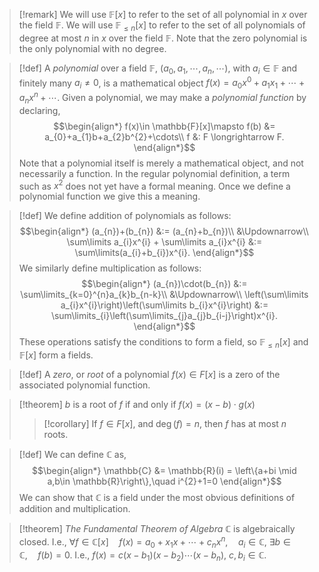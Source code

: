 
>[!remark]
>We will use $\mathbb{F}[x]$ to refer to the set of all polynomial in $x$ over the field $\mathbb{F}$.
>We will use $\mathbb{F}_{\le n}[x]$ to refer to the set of all polynomials of degree at most $n$ in $x$ over the field $\mathbb{F}$.
>Note that the zero polynomial is the only polynomial with no degree.

>[!def]
>A *polynomial* over a field $\mathbb{F}$, $(a_{0},a_{1},\cdots, a_{n}, \cdots)$, with $a_{i}\in \mathbb{F}$ and finitely many $a_{i}\ne 0$, is a mathematical object $f(x) = a_{0}x^{0} + a_{1}x_{1}+\cdots+a_{n}x^{n} +\cdots$.
>Given a polynomial, we may make a *polynomial function* by declaring,
>$$\begin{align*}
>f(x)\in \mathbb{F}[x]\mapsto f(b) &= a_{0}+a_{1}b+a_{2}b^{2}+\cdots\\
>f &: F \longrightarrow F.
>\end{align*}$$
>Note that a polynomial itself is merely a mathematical object, and not necessarily a function. In the regular polynomial definition, a term such as $x^{2}$ does not yet have a formal meaning. Once we define a polynomial function we give this a meaning.

>[!def]
>We define addition of polynomials as follows:
>$$\begin{align*}
>(a_{n})+(b_{n}) &:= (a_{n}+b_{n})\\
>&\Updownarrow\\
>\sum\limits a_{i}x^{i} + \sum\limits a_{i}x^{i} &:= \sum\limits(a_{i}+b_{i})x^{i}.
>\end{align*}$$
>We similarly define multiplication as follows:
>$$\begin{align*}
>(a_{n})\cdot(b_{n}) &:= \sum\limits_{k=0}^{n}a_{k}b_{n-k}\\
>&\Updownarrow\\
>\left(\sum\limits a_{i}x^{i}\right)\left(\sum\limits b_{i}x^{i}\right) &:= \sum\limits_{i}\left(\sum\limits_{j}a_{j}b_{i-j}\right)x^{i}.
>\end{align*}$$
>These operations satisfy the conditions to form a field, so $\mathbb{F}_{\le n}[x]$ and $\mathbb{F}[x]$ form a fields.

>[!def]
>A *zero*, or *root* of a polynomial $f(x)\in F[x]$ is a zero of the associated polynomial function.

>[!theorem]
>$b$ is a root of $f$ if and only if $f(x) = (x-b)\cdot g(x)$
>>[!corollary]
>>If $f\in F[x]$, and $\deg(f)=n$, then $f$ has at most $n$ roots.

>[!def]
>We can define $\mathbb{C}$ as,
>$$\begin{align*}
>\mathbb{C} &= \mathbb{R}(i) = \left\{a+bi \mid a,b\in \mathbb{R}\right\},\quad i^{2}+1=0
>\end{align*}$$
>We can show that $\mathbb{C}$ is a field under the most obvious definitions of addition and multiplication.

>[!theorem]
>*The Fundamental Theorem of Algebra*
>$\mathbb{C}$ is algebraically closed.
>I.e., $\forall f\in \mathbb{C}[x]\quad f(x)=a_{0}+x_{1}x+\cdots+c_{n}x^{n},\quad a_{i}\in \mathbb{C}$, $\exists b\in \mathbb{C},\quad f(b)=0$.
>I.e., $f(x) = c(x-b_{1})(x-b_{2})\cdots(x-b_{n})$, $c,b_{i}\in \mathbb{C}$.

